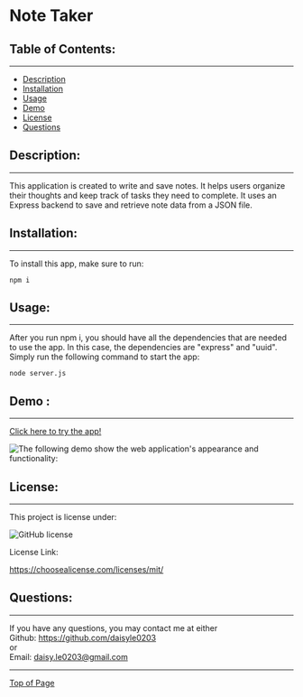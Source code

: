 # Note Taker

## Table of Contents:

---

- [Description](#description)
- [Installation](#installation)
- [Usage](#usage)
- [Demo](#demo)
- [License](#license)
- [Questions](#questions)

## Description:

---

This application is created to write and save notes. It helps users organize their thoughts and keep track of tasks they need to complete. It uses an Express backend to save and retrieve note data from a JSON file.

## Installation:

---

To install this app, make sure to run:

```
npm i
```

## Usage:

---

After you run npm i, you should have all the dependencies that are needed to use the app. In this case, the dependencies are "express" and "uuid". Simply run the following command to start the app:

```
node server.js
```

## Demo :

---

[Click here to try the app!](https://murmuring-eyrie-25108.herokuapp.com/)

![The following demo show the web application's appearance and functionality:](https://media.giphy.com/media/QJtMfwFPErOAcSQNmh/giphy.gif)

## License:

---

This project is license under:

![GitHub license](https://img.shields.io/github/license/Naereen/StrapDown.js.svg)

License Link:

https://choosealicense.com/licenses/mit/

## Questions:

---

If you have any questions, you may contact me at either <br>
Github: https://github.com/daisyle0203
<br>
or
<br>
Email: daisy.le0203@gmail.com

---

[Top of Page](#note-taker)
